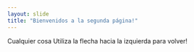 ```yaml
---
layout: slide
title: "Bienvenidos a la segunda página!"
---
```

Cualquier cosa
Utiliza la flecha hacia la izquierda para volver!
